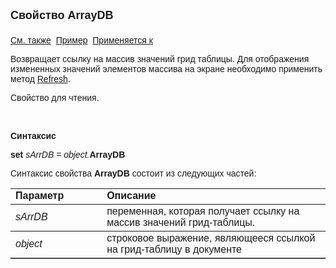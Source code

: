 <html>
<head>
<title>Документ\Грид-таблица\ArrayDB</title>
</head>

<body>

<p><strong><font size="4" face="Arial">Свойство ArrayDB<br>
<br>
</font></strong><font face="Arial"><a href="../AsGrid.html">См. также</a>&nbsp;
<a href="../../../Examples/E_AsGrid_ArrayDB.html">Пример</a>&nbsp; <a
href="../AsGrid.html">Применяется к</a></font></p>

<p class="label"><font face="Arial">Возвращает ccылку на массив 
значений грид таблицы. Для отображения измененных значений элементов массива на 
экране необходимо применить метод <a href="Refresh.html">Refresh</a>.</font></p>

<p class="label"><font face="Arial">Свойство для чтения.</font></p>

<p class="label">&nbsp;</p>

<p class="label"><font face="Arial"><b>Синтаксис</b></font></p>

<p><font face="Arial"><strong>set </strong><em>sArrDB = object.</em><strong>ArrayDB</strong></font></p>

<p><font face="Arial">Синтаксис свойства <strong>ArrayDB</strong>
состоит из следующих частей:</font></p>

<table border="1" cellPadding="5" cols="2" frame="below" rules="rows">
<TBODY>
  <tr vAlign="top">
    <td class="label" width="29%"><font face="Arial"><b>Параметр</b></font></td>
    <td class="label" width="71%"><font face="Arial"><strong>Описание</strong></font></td>
  </tr>
  <tr>
    <td width="29%"><em><font face="Arial">sArrDB</font></em></td>
    <td width="71%"><font face="Arial">переменная, которая получает 
	ссылку на массив значений грид-таблицы.</font></td>
  </tr>
  <tr>
    <td width="29%"><font face="Arial"><em>object</em></font></td>
    <td width="71%"><font face="Arial">строковое выражение, являющееся 
	ссылкой на грид-таблицу в документе</font></td>
  </tr>
</TBODY>
</table>
</body>
</html>
